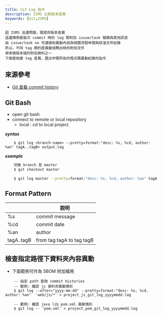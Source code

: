 ```yaml
---
title: Git Log 指令
description: ISMS 比較版本差異
keywords: [Git,ISMS] 
---
```


    因 ISMS 法遵問題，需提供版本差異  
    這邊慣例是每次 commit 時的 log 需附加 issue/task 號碼與其他訊息  
    由 issue/task no 可連接到異動內容與相關流程申請與核准文件紀錄  
    所以，不同 tag 間的差異變成釋出時的附加文件  
    用來做版本插的附加資料之一  
    下面是依據 tag 差異，匯出中間所有的程式碼異動紀錄的指令  
    
## 來源參考
* [Git 查看 commit history](https://git-scm.com/book/zh/v2/Git-%E5%9F%BA%E7%A1%80-%E6%9F%A5%E7%9C%8B%E6%8F%90%E4%BA%A4%E5%8E%86%E5%8F%B2)

## Git Bash
* open git bash 
* connect to remote or local repository
    * local : cd to local project

___syntax___

```    
    $ git log <branch-name> --pretty=format:"desc: %s, %cd, author: %an" tagA..tagB> output.log
```

___example___

```bash
    切換 branch 至 master
    $ git checkout master
     
    $ git log master --pretty=format:"desc: %s, %cd, author: %an" tagA..tagB > Diff_TagA_TagB_git.log
```

## Format Pattern

|  | 說明 |
| ---- | ---- |
| %s   | commit message|
| %cd  | commit date   |
| %an  | author        |
| tagA..tagB | from tag tagA to tag tagB |



## 檢查指定路徑下資料夾內容異動
* 下面範例可作為 SBOM 附加檔用

```
    -- 指定 path 查詢 commit histories
    -- 範例: 確認 js 資料夾異動情形
    $ git log --after="yyyy-mm-dd" --pretty=format:"desc: %s, %cd, author: %an"  'web/js/*' > project_js_git_log_yyyymmdd.log
     
    -- 範例: 確認 java lib pom.xml 異動情形
    $ git log -- 'pom.xml' > project_pom_git_log_yyyymmdd.log
```